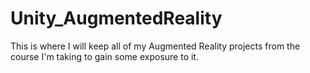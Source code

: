 # Unity_AugmentedReality
This is where I will keep all of my Augmented Reality projects from the course I'm taking to gain some exposure to it.
